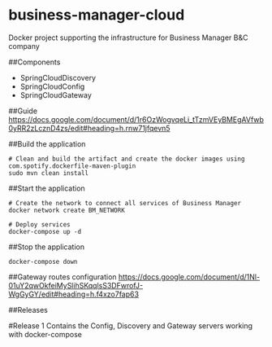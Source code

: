 # business-manager-cloud
Docker project supporting the infrastructure for Business Manager B&C company 

##Components
* SpringCloudDiscovery
* SpringCloudConfig
* SpringCloudGateway

##Guide
https://docs.google.com/document/d/1r6OzWogvqeLi_tTzmVEyBMEgAVfwb0yRR2zLcznD4zs/edit#heading=h.rnw71jfqevn5

##Build the application
```
# Clean and build the artifact and create the docker images using com.spotify.dockerfile-maven-plugin
sudo mvn clean install
```

##Start the application
```
# Create the network to connect all services of Business Manager
docker network create BM_NETWORK

# Deploy services
docker-compose up -d
```

##Stop the application
```
docker-compose down
```

##Gateway routes configuration
https://docs.google.com/document/d/1Nl-01uY2qwOkfeiMySlihSKqqlsS3DFwrofJ-WgGyGY/edit#heading=h.f4xzo7fap63

##Releases

#Release 1
Contains the Config, Discovery and Gateway servers working with docker-compose  